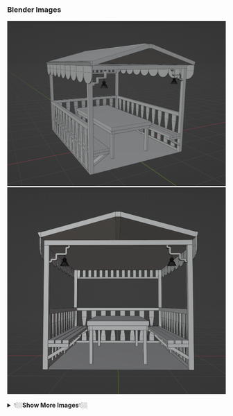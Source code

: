 ### Blender Images

![](https://github.com/MuhammedErdogan05/blender-project/raw/main/objects/pergola/pergola-image/pergola-1.png)
![](https://github.com/MuhammedErdogan05/blender-project/raw/main/objects/pergola/pergola-image/pergola-2.png)

<details>
  <summary>👇🏼<b>Show More Images</b>👇🏼</summary><br />
    <img src="https://github.com/MuhammedErdogan05/blender-project/raw/main/objects/pergola/pergola-image/pergola-3.png">
    <img src="https://github.com/MuhammedErdogan05/blender-project/raw/main/objects/pergola/pergola-image/pergola-4.png">
    <img src="https://github.com/MuhammedErdogan05/blender-project/raw/main/objects/pergola/pergola-image/pergola-5.png">
    <img src="https://github.com/MuhammedErdogan05/blender-project/raw/main/objects/pergola/pergola-image/pergola-6.png">
    <img src="https://github.com/MuhammedErdogan05/blender-project/raw/main/objects/pergola/pergola-image/pergola-7.png">
    <img src="https://github.com/MuhammedErdogan05/blender-project/raw/main/objects/pergola/pergola-image/pergola-8.png">
</details>
